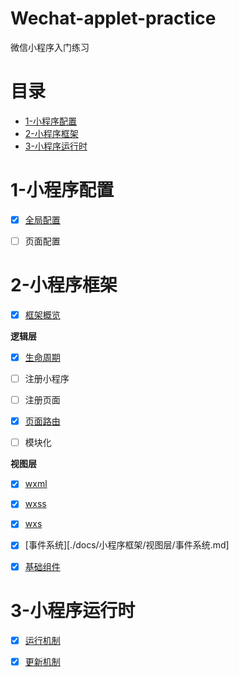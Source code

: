 # Wechat-applet-practice
微信小程序入门练习

# 目录
- [1-小程序配置](#1-小程序配置)
- [2-小程序框架](#2-小程序框架) 
- [3-小程序运行时](#3-小程序运行时)


# 1-小程序配置
- [x] [全局配置](./docs/小程序配置/全局配置/README.md)
- [ ] 页面配置


# 2-小程序框架
- [x] [框架概览](./docs/小程序框架/overview.md)

**逻辑层**
- [x] [生命周期](./docs/小程序框架/逻辑层/生命周期.md)
- [ ] 注册小程序
- [ ] 注册页面
- [x] [页面路由](./docs/小程序框架/逻辑层/页面路由.md)
- [ ] 模块化


**视图层**
- [x] [wxml](./docs/小程序框架/视图层/wxml.md)
- [x] [wxss](./docs/小程序框架/视图层/wxss.md)
- [x] [wxs](./docs/小程序框架/视图层/wxs.md)
- [x] [事件系统][./docs/小程序框架/视图层/事件系统.md]
- [x] [基础组件](./docs/小程序框架/视图层/基础组件.md)



# 3-小程序运行时
- [x] [运行机制](./docs/小程序运行时/运行机制.md)
- [x] [更新机制](./docs/小程序运行时/更新机制.md)



